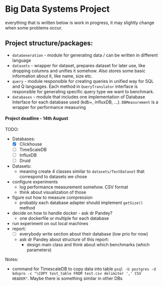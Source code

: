 # Big Data Systems Project

everything that is written below is work in progress, it may slightly change when some problems occur.
## Project structure/packages:
- `dataGeneration` - module for generating data / can be written in different language
- `datasets` - wrapper for dataset, prepares dataset for later use, like dropping columns and unifies it somehow. Also stores some basic information about it, like name, size etc.
- `query` - module responsible for creating queries in unified way for SQL and Q languages. Each method in `QueryTranslator` interface is responsible for generating specific query type we want to benchmark.
- `databases` - module that includes one implementation of Database Interface for each database used (kdb+, influxDB, ...). `DBMeasurement` is a wrapper for performance measuring


#### Project deadline - 14th August

TODO:
- Databases:
  - [x] Clickhouse
  - [ ] TimeScaleDB
  - [ ] InfluxDB
  - [ ] Druid
- Datasets:
  - meaning create 4 classes similar to `datasets/TestDataset` that correspond to datasets we chose
- configure experiments
  - log performance measurement somehow. CSV format
  - think about visualization of those
- figure out how to measure compression
  - probably each database adapter should implement `getSize()` method
- decide on how to handle docker - ask dr Pandey?
  - one dockerfile or multiple for each database
- run experiment on out local machines
- report:
  - [ ] everybody write section about their database (low prio for now)
  - ask dr Pandey about structure of this report:
    - design main class and think about which benchmarks (which parameters)


Notes:
- command for TimescaleDB to copy data into table `psql -U postgres -d bdspro -c "\COPY test_table FROM test.csv delimiter ',' CSV HEADER"`. Maybe there is something similar in other DBs